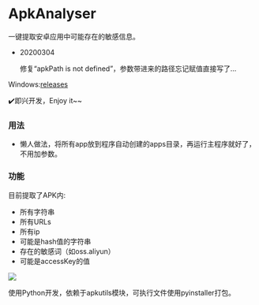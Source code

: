 # ApkAnalyser

一键提取安卓应用中可能存在的敏感信息。

* 20200304
  
  修复“apkPath is not defined”，参数带进来的路径忘记赋值直接写了...

Windows:[releases](https://github.com/TheKingOfDuck/ApkAnalyser/releases/download/1.0/apkAnalyser.zip)

✔️即兴开发，Enjoy it~~

### 用法

* 懒人做法，将所有app放到程序自动创建的apps目录，再运行主程序就好了，不用加参数。

### 功能
目前提取了APK内:
* 所有字符串
* 所有URLs
* 所有ip
* 可能是hash值的字符串
* 存在的敏感词（如oss.aliyun）
* 可能是accessKey的值

![](https://blog.gzsec.org/post-images/1582291987982.png)

  
  使用Python开发，依赖于apkutils模块，可执行文件使用pyinstaller打包。
